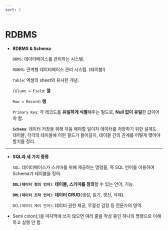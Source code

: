 ```yaml
---
sort: 1
---
```


# RDBMS

- **RDBMS & Schema**

    `DBMS`: 데이터베이스를 관리하는 시스템.

    `RDBMS`: 관계형 데이터베이스 관리 시스템. (테이블!)

    `Table`: 엑셀의 sheet와 유사한 개념.

    `Column = Field`: **열**

    `Row = Record`: **행**

    `Primary Key`: 각 레코드를 **유일하게 식별**해주는 필드로, **Null 없이 유일**한 값이어야 함.

    **`Schema`**: 데이터 저장을 위해 처음 해야할 일이자 데이터를 저장하기 위한 설계도. 테이블, 각각의 테이블에 어떤 필드가 들어갈지, 테이블 간의 관계를 어떻게 맺어야할지를 정리.

---

- **SQL과 세 가지 종류**

    `SQL`: 데이터베이스가 스키마를 위해 제공하는 명령들, 즉 SQL 언어를 이용하여 Schema가 테이블을 정의.

    **`DDL(데이터 정의 언어)`**: **테이블, 스키마를 정의**할 수 있는  언어, 기능.

    **`DML(데이터 조작 언어)`**: **데이터 CRUD**(생성, 읽기, 갱신, 삭제).

    `DCL(데이터 제어 언어)`: 데이터 권한 제공, 무결성 검정 등 전문가의 영역.



- Semi colon(;)을 마지막에 쓰지 않으면 여러 줄을 작성 중인 하나의 명령으로 이해하고 실행 안 함.



